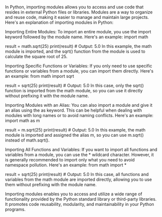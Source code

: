 In Python, importing modules allows you to access and use code that resides in external Python files or libraries. Modules are a way to organize and reuse code, making it easier to manage and maintain large projects. Here's an explanation of importing modules in Python:

Importing Entire Modules:
To import an entire module, you use the import keyword followed by the module name. Here's an example:
import math


result = math.sqrt(25)
print(result)   # Output: 5.0
In this example, the math module is imported, and the sqrt() function from the module is used to calculate the square root of 25.

Importing Specific Functions or Variables:
If you only need to use specific functions or variables from a module, you can import them directly. Here's an example:
from math import sqrt


result = sqrt(25)
print(result)   # Output: 5.0
In this case, only the sqrt() function is imported from the math module, so you can use it directly without prefixing it with the module name.

Importing Modules with an Alias:
You can also import a module and give it an alias using the as keyword. This can be helpful when dealing with modules with long names or to avoid naming conflicts. Here's an example:
import math as m


result = m.sqrt(25)
print(result)   # Output: 5.0
In this example, the math module is imported and assigned the alias m, so you can use m.sqrt() instead of math.sqrt().

Importing All Functions and Variables:
If you want to import all functions and variables from a module, you can use the * wildcard character. However, it is generally recommended to import only what you need to avoid namespace pollution. Here's an example:
from math import *


result = sqrt(25)
print(result)   # Output: 5.0
In this case, all functions and variables from the math module are imported directly, allowing you to use them without prefixing with the module name.

Importing modules enables you to access and utilize a wide range of functionality provided by the Python standard library or third-party libraries. It promotes code reusability, modularity, and maintainability in your Python programs.

